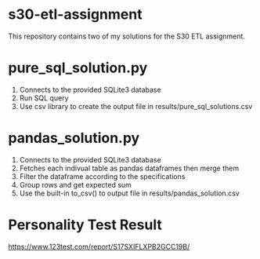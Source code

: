 # s30-etl-assignment
This repository contains two of my solutions for the S30 ETL assignment.
# pure_sql_solution.py
1. Connects to the provided SQLite3 database
2. Run SQL query
3. Use csv library to create the output file in results/pure_sql_solutions.csv
# pandas_solution.py
1. Connects to the provided SQLite3 database
2. Fetches each indivual table as pandas dataframes then merge them
3. Filter the dataframe according to the specifications
4. Group rows and get expected sum
5. Use the built-in to_csv() to output file in results/pandas_solution.csv

# Personality Test Result
https://www.123test.com/report/S17SXIFLXPB2GCC19B/
